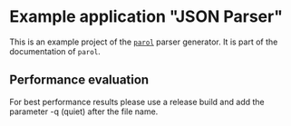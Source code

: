 # Example application "JSON Parser"

This is an example project of the [`parol`](https://github.com/jsinger67/parol) parser generator. It is part of the documentation of `parol`.

## Performance evaluation

For best performance results please use a release build and add the parameter -q (quiet) after the file name.
